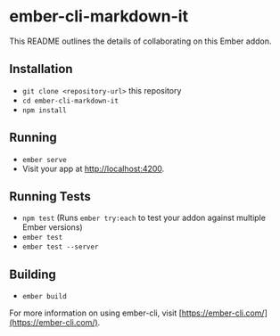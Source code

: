 # ember-cli-markdown-it

This README outlines the details of collaborating on this Ember addon.

## Installation

* `git clone <repository-url>` this repository
* `cd ember-cli-markdown-it`
* `npm install`

## Running

* `ember serve`
* Visit your app at [http://localhost:4200](http://localhost:4200).

## Running Tests

* `npm test` (Runs `ember try:each` to test your addon against multiple Ember versions)
* `ember test`
* `ember test --server`

## Building

* `ember build`

For more information on using ember-cli, visit [https://ember-cli.com/](https://ember-cli.com/).
